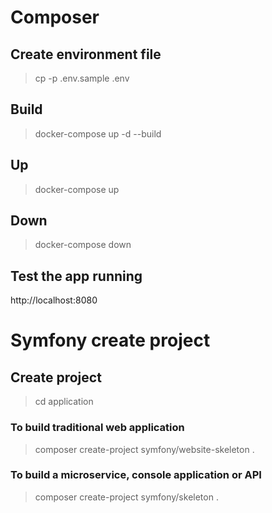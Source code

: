 # Composer

## Create environment file
> cp -p .env.sample .env

## Build
> docker-compose up -d --build

## Up
> docker-compose up

## Down
> docker-compose down

## Test the app running
http://localhost:8080

# Symfony create project

## Create project
> cd application

### To build traditional web application
> composer create-project symfony/website-skeleton .

### To build a microservice, console application or API
> composer create-project symfony/skeleton .
